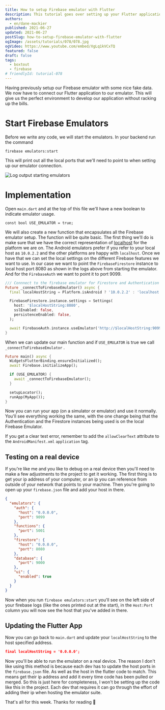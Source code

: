 ```yaml
---
title: How to setup Firebase emulator with Flutter
description: This tutorial goes over setting up your Flutter application to use the Firebase emulator.
authors:
  - en/dane-mackier
published: 2021-06-27
updated: 2021-06-27
postSlug: how-to-setup-firebase-emulator-with-flutter
ogImage: /assets/tutorials/078/078.jpg
ogVideo: https://www.youtube.com/embed/XgLq1kVCxTQ
featured: false
draft: false
tags:
  - boxtout
  - firebase
# friendlyId: tutorial-078
---
```


Having previously setup our Firebase emulator with some nice fake data. We now have to connect our Flutter application to our emulator. This will give us the perfect environment to develop our application without racking up the bills.

# Start Firebase Emulators

Before we write any code, we will start the emulators. In your backend run the command

```tsx
firebase emulators:start
```

This will print out all the local ports that we'll need to point to when setting up our emulator connection.

![Log output starting emulators](/assets/tutorials/078/log-output.png)

# Implementation

Open `main.dart` and at the top of this file we'll have a new boolean to indicate emulator usage.

```tsx
const bool USE_EMULATOR = true;
```

We will also create a new function that encapsulates all the Firebase emulator setup. The function will be quite basic. The first thing we'll do is make sure that we have the correct representation of [localhost](http://localhost) for the platform we are on. The Android emulators prefer if you refer to your local host as `10.0.2.2` and the other platforms are happy with `localhost`. Once we have that we can set the local settings on the different Firebase features we want to use. In our case we want to point the `FirebaseFirestore` instance to local host port 8080 as shown in the logs above from starting the emulator. And for the `FirebaseAuth` we want to point it to port 9099.

```dart
/// Connnect to the firebase emulator for Firestore and Authentication
Future _connectToFirebaseEmulator() async {
  final localHostString = Platform.isAndroid ? '10.0.2.2' : 'localhost';

  FirebaseFirestore.instance.settings = Settings(
    host: '$localHostString:8080',
    sslEnabled: false,
    persistenceEnabled: false,
  );

  await FirebaseAuth.instance.useEmulator('http://$localHostString:9099');
}
```

When we can update our main function and if `USE_EMULATOR` is true we call `_connectToFirebaseEmulator` .

```dart
Future main() async {
  WidgetsFlutterBinding.ensureInitialized();
  await Firebase.initializeApp();

  if (USE_EMULATOR) {
    await _connectToFirebaseEmulator();
  }

  setupLocator();
  runApp(MyApp());
}
```

Now you can run your app (on a simulator or emulator) and use it normally. You'll see everything working the same, with the one change being that the Authentication and the Firestore instances being used is on the local Firebase Emulator.

If you get a clear test error, remember to add the `allowClearText` attribute to the `AndroidManifest.xml` `application` tag.

## Testing on a real device

If you're like me and you like to debug on a real device then you'll need to make a few adjustments to the project to get it working. The first thing is to get your ip address of your computer, or an ip you can reference from outside of your network that points to your machine. Then you're going to open up your `firebase.json` file and add your host in there.

```json
{
  "emulators": {
    "auth": {
      "host": "0.0.0.0",
      "port": 9099
    },
    "functions": {
      "port": 5001
    },
    "firestore": {
      "host": "0.0.0.0",
      "port": 8080
    },
    "database": {
      "port": 9000
    },
    "ui": {
      "enabled": true
    }
  }
}
```

Now when you run `firebase emulators:start` you'll see on the left side of your firebase logs (like the ones printed out at the start), in the `Host:Port` column you will now see the host that you've added in there.

## Updating the Flutter App

Now you can go back to `main.dart` and update your `localHostString` to the host specified address.

```json
final localHostString = '0.0.0.0';
```

Now you'll be able to run the emulator on a real device. The reason I don't like using this method is because each dev has to update the host ports in the `firebase.json` file. As well as the host in the flutter code to match. This means get their ip address and add it every time code has been pulled or merged. So this is just here for completeness, I won't be setting up the code like this in the project. Each dev that requires it can go through the effort of adding their ip when hosting the emulator suite.

That's all for this week. Thanks for reading 🥰
